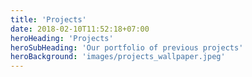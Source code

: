 ```yaml
---
title: 'Projects'
date: 2018-02-10T11:52:18+07:00
heroHeading: 'Projects'
heroSubHeading: 'Our portfolio of previous projects'
heroBackground: 'images/projects_wallpaper.jpeg'
---
```

